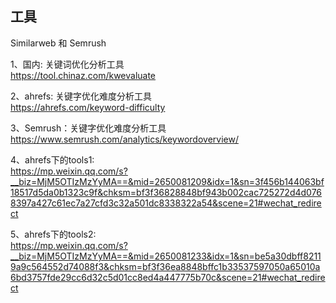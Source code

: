 ## 工具
Similarweb 和 Semrush 

1、国内: 关键词优化分析工具       
https://tool.chinaz.com/kwevaluate     

2、ahrefs: 关键字优化难度分析工具      
https://ahrefs.com/keyword-difficulty      

3、Semrush：关键字优化难度分析工具    
https://www.semrush.com/analytics/keywordoverview/ 

4、ahrefs下的tools1:    
https://mp.weixin.qq.com/s?__biz=MjM5OTIzMzYyMA==&mid=2650081209&idx=1&sn=3f456b144063bf18517d5da0b1323c9f&chksm=bf3f36828848bf943b002cac725272d4d0768397a427c61ec7a27cfd3c32a501dc8338322a54&scene=21#wechat_redirect

5、ahrefs下的tools2:    
https://mp.weixin.qq.com/s?__biz=MjM5OTIzMzYyMA==&mid=2650081233&idx=1&sn=be5a30dbff82119a9c564552d74088f3&chksm=bf3f36ea8848bffc1b33537597050a65010a6bd3757fde29cc6d32c5d01cc8ed4a447775b70c&scene=21#wechat_redirect





